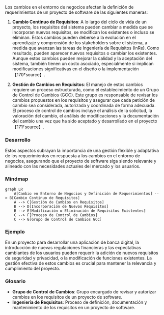 Los cambios en el entorno de negocios afectan la definición de requerimientos de un proyecto de software de las siguientes maneras:

1. **Cambio Continuo de Requisitos**: A lo largo del ciclo de vida de un proyecto, los requisitos del sistema pueden cambiar a medida que se incorporan nuevos requisitos, se modifican los existentes o incluso se eliminan. Estos cambios pueden deberse a la evolución en el aprendizaje y comprensión de los stakeholders sobre el sistema, a medida que avanzan las tareas de Ingeniería de Requisitos (InRe). Como resultado, pueden aparecer nuevos requisitos o cambiar los existentes. Aunque estos cambios pueden mejorar la calidad y la aceptación del sistema, también tienen un costo asociado, especialmente si implican modificaciones significativas en el diseño o la implementación【170†source】.

2. **Gestión de Cambios en Requisitos**: El manejo de estos cambios requiere un proceso estructurado, como el establecimiento de un Grupo de Control de Cambios (GCC). Este grupo es responsable de revisar los cambios propuestos en los requisitos y asegurar que cada petición de cambio sea considerada, autorizada y coordinada de forma adecuada. El proceso de control de cambios incluye el análisis de la solicitud, la valoración del cambio, el análisis de modificaciones y la documentación del cambio una vez que ha sido aceptado y desarrollado en el proyecto【171†source】.

### Desarrollo
Estos aspectos subrayan la importancia de una gestión flexible y adaptativa de los requerimientos en respuesta a los cambios en el entorno de negocios, asegurando que el proyecto de software siga siendo relevante y alineado con las necesidades actuales del mercado y los usuarios.

### Mindmap
```mermaid
graph LR
    A[Cambio en Entorno de Negocios y Definición de Requerimientos] --> B[Cambio Continuo de Requisitos]
    A --> C[Gestión de Cambios en Requisitos]
    B --> D[Incorporación de Nuevos Requisitos]
    B --> E[Modificación o Eliminación de Requisitos Existentes]
    C --> F[Proceso de Control de Cambios]
    C --> G[Grupo de Control de Cambios GCC]
```

### Ejemplo
En un proyecto para desarrollar una aplicación de banca digital, la introducción de nuevas regulaciones financieras y las expectativas cambiantes de los usuarios pueden requerir la adición de nuevos requisitos de seguridad y privacidad, o la modificación de funciones existentes. La gestión efectiva de estos cambios es crucial para mantener la relevancia y cumplimiento del proyecto.

### Glosario
- **Grupo de Control de Cambios**: Grupo encargado de revisar y autorizar cambios en los requisitos de un proyecto de software.
- **Ingeniería de Requisitos**: Proceso de definición, documentación y mantenimiento de los requisitos en un proyecto de software.